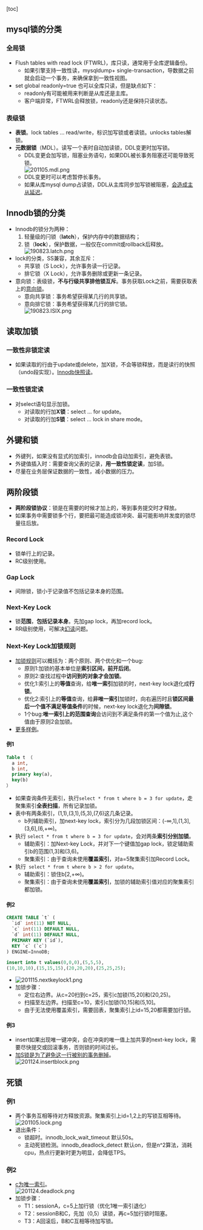 [toc]
## mysql锁的分类 ##
### 全局锁 ###
- Flush tables with read lock (FTWRL)，库只读，通常用于全库逻辑备份。
  - 如果引擎支持一致性读，mysqldump+ single-transaction，导数据之前就会启动一个事务，来确保拿到一致性视图。
- set global readonly=true 也可以全库只读，但是缺点如下：
  - readonly有可能被用来判断是从库还是主库。
  - 客户端异常，FTWRL会释放锁，readonly还是保持只读状态。

### 表级锁 ###
- **表锁**。lock tables … read/write，标识加写锁或者读锁。unlocks tables解锁。
- **元数据锁**（MDL）。读写一个表时自动加读锁，DDL变更时加写锁。
  - DDL变更会加写锁，阻塞业务语句，如果DDL被长事务阻塞还可能导致死锁。<br>![201105.mdl.png](https://static001.geekbang.org/resource/image/7c/ce/7cf6a3bf90d72d1f0fc156ececdfb0ce.jpg)
  - DDL变更时可以考虑暂停长事务。
  - 如果从库mysql dump占读锁，DDL从主库同步加写锁被阻塞，[会造成主从延迟](https://time.geekbang.org/column/article/70215)。

## Innodb锁的分类 ##
- Innodb的锁分为两种：
  1. 轻量级的闩锁（**latch**），保护内存中的数据结构；
  2. 锁（**lock**），保护数据，一般仅在commit或rollback后释放。<br>![190823.latch.png](https://img-blog.csdnimg.cn/20190823114423397.png)
- lock的分类，SS兼容，其余互斥：
  - 共享锁（S Lock），允许事务读一行记录。
  - 排它锁（X Lock），允许事务删除或更新一条记录。
- 意向锁：表级锁，**不与行级共享排他锁互斥**。事务获取Lock之前，需要获取表上的[意向锁](https://juejin.cn/post/6856780646665158670)。
  - 意向共享锁：事务希望获得某几行的共享锁。
  - 意向排它锁：事务希望获得某几行的排它锁。 <br>![190823.ISIX.png](https://img-blog.csdnimg.cn/20190823120335417.png)

## 读取加锁 ##
### 一致性非锁定读 ###
- 如果读取的行由于update或delete，加X锁，不会等锁释放，而是读行的快照（undo段实现）。[Innodb快照读](https://blog.csdn.net/qq_40369829/article/details/91359489)。

### 一致性锁定读 ###
- 对select语句显示加锁。
  - 对读取的行加**X锁**：select ... for update。
  - 对读取的行加**S锁**：select ... lock in share mode。

## 外键和锁 ##
- 外键列，如果没有显式的加索引，innodb会自动加索引，避免表锁。
- 外键值插入时：需要查询父表的记录，**用一致性锁定读**，加S锁。
- 尽量在业务层保证数据的一致性，减小数据的压力。

## 两阶段锁 ##
- **两阶段锁协议**：锁是在需要的时候才加上的，等到事务提交时才释放。
- 如果事务中需要锁多个行，要把最可能造成锁冲突、最可能影响并发度的锁尽量往后放。

### Record Lock ###
- 锁单行上的记录。
- RC级别使用。

### Gap Lock ###
- 间隙锁，锁小于记录值不包括记录本身的范围。

### Next-Key Lock ###
- 锁**范围**，**包括记录本身**。先加gap lock，再加record lock。
- RR级别使用，可解决[幻读](https://blog.csdn.net/qq_40369829/article/details/79361814)问题。

### Next-Key Lock加锁规则 ###
- [加锁规则](https://time.geekbang.org/column/article/75659)可以概括为：两个原则、两个优化和一个bug:
  - 原则1:加锁的基本单位是**索引区间，前开后闭**。
  - 原则2:查找过程中**访问到的对象才会加锁**。
  - 优化1:索引上的**等值**查询，给**唯一索引**加锁的时，next-key lock退化成**行锁**。
  - 优化2:索引上的**等值**查询，给**非唯一索引**加锁时，向右遍历时且**锁区间最后一个值不满足等值条件**的时候，next-key lock退化为**间隙锁**。
  - 1个bug:**唯一索引上的范围查询**会访问到不满足条件的第一个值为止,这个值由于原则2会加锁。
- [更多样例](https://time.geekbang.org/column/article/78427)。

#### 例1 ####
```sql
Table t （
  a int,
  b int,
  primary key(a),
  key(b)
）
```

- 如果查询条件无索引，执行```select * from t where b = 3 for update```，走聚集索引**全表扫描**，所有记录加锁。
- 表中有两条索引，(1,1),(3,1),(5,3),(7,6)这几条记录。
  - b列辅助索引，加next-key lock，索引分为几段加锁区间：(-∞,1],(1,3],(3,6],(6,+∞)。
- 执行 ```select * from t where b = 3 for update```，会对两条**索引分别加锁**。
  - 辅助索引：加Next-key Lock，并对下一个键值加gap lock，锁定辅助索引b的范围(1,3]和(3,6)。
  - 聚集索引：由于查询未使用**覆盖索引**，对a=5聚集索引加Record Lock。
- 执行``` select * from t where b > 2 for update```。
  - 辅助索引：锁住b[2,+∞)。
  - 聚集索引：由于查询未使用**覆盖索引**，加锁的辅助索引值对应的聚集索引都加锁。

#### 例2 ####
```sql
CREATE TABLE `t` (
  `id` int(11) NOT NULL,
  `c` int(11) DEFAULT NULL,
  `d` int(11) DEFAULT NULL,
  PRIMARY KEY (`id`),
  KEY `c` (`c`)
) ENGINE=InnoDB;

insert into t values(0,0,0),(5,5,5),
(10,10,10),(15,15,15),(20,20,20),(25,25,25);
```

- ![201115.nextkeylock1.png](https://static001.geekbang.org/resource/image/3a/1e/3a7578e104612a188a2d574eaa3bd81e.png)
- 加锁步骤：
  - 定位右边界。从c=20扫到c=25，索引c加锁(15,20]和(20,25)。
  - 扫描至左边界。扫描至c=10，索引c加锁(10,15]和(5,10]。
  - 由于无法使用覆盖索引，需要回表，聚集索引上id=15,20都需要加行锁。

#### 例3 ####
- insert如果出现唯一键冲突，会在冲突的唯一值上加共享的next-key lock，需要尽快提交或回滚事务，否则锁的时间过长。
- [加S锁是为了避免这一行被别的事务删掉](https://time.geekbang.org/column/article/80801)。<br>![201124.insertblock.png](https://static001.geekbang.org/resource/image/83/ca/83fb2d877932941b230d6b5be8cca6ca.png)

## 死锁 ##
### 例1 ###
- 两个事务互相等待对方释放资源。聚集索引上id=1,2上的写锁互相等待。<br>![201105.lock.png](https://static001.geekbang.org/resource/image/4d/52/4d0eeec7b136371b79248a0aed005a52.jpg)
- 退出条件：
  - 锁超时。innodb_lock_wait_timeout 默认50s。
  - 主动死锁检测。innodb_deadlock_detect 默认on，但是n^2算法，消耗cpu，热点行更新时更为明显，会降低TPS。

### 例2 ###
- [c为唯一索引](https://time.geekbang.org/column/article/80801)。<br>![201124.deadlock.png](https://static001.geekbang.org/resource/image/63/2d/63658eb26e7a03b49f123fceed94cd2d.png)
- 加锁步骤：
  - T1：sessionA，c=5上加行锁（优化1唯一索引退化）
  - T2：sessionB和C，先加（0,5）读锁，再c=5加行锁时阻塞。
  - T3：A回滚后，B和C互相等待加写锁。